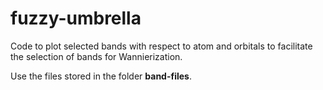 # fuzzy-umbrella

Code to plot selected bands with respect to atom and orbitals to facilitate the selection of bands for Wannierization.

Use the files stored in the folder <b>band-files</b>.
